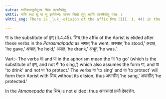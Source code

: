 ```yaml
---
sutra: गातिस्थाघुर्पाभूभ्यः सिचः परस्मैपदेषु
vRtti: गाति स्था घु पा भू इत्येतेभ्यः परस्य सिचो लुग् भवति परस्मैपदेषु परतः ॥
vRtti_eng: There is _luk_-elision of the affix सिच् (III. 1. 44) in the _Parasmaipada_, after the verbs गा 'to go,' स्था 'to stand,' the verbs called घु (I. 1. 20), पा 'to drink' and भू 'to be.'

---
```

गा is the substitute of इण् (II.4.45). सिच् the affix of the Aorist is elided after these verbs in the _Parasmaipada_ as जगात् 'he went, अस्थात् 'he stood,' अदात् 'he gave,' अघात् 'he held,' अपात् 'he drank,' अभूत् 'he was.'

Vart:- The verbs गा and पा in the aphorism mean the गा 'to go' (which is the substitute of इण्, and not गै 'to sing,') which also assumes the form गा, and पा 'to drink' and not पा 'to protect.' The verbs गा 'to sing' and पा 'to protect' will form their Aorist with सिच् without its elision; thus अगासीत् 'he sang,' अपासीत् 'he protected.'

In the _Atmanepada_ the सिच् is not elided; thus अगासातां ग्रामौ देवदत्तेन.